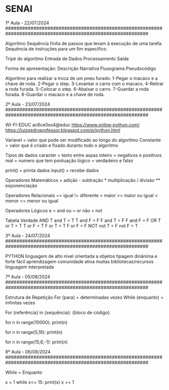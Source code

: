# SENAI

1º Aula - 22/07/2024 ###########################################################################################################

Algoritmo
	Sequência finita de passos que levam à execução de uma tarefa.
	Sequência de instruções para um fim específico.

Tripé do algoritmo
	Entrada de Dados
	Processamento
	Saída

Forma de apresentação:
	Descrição Narrativa
	Fluxograma
	Pseudocódigo

Algoritmo para realizar a troca de um pneu furado:
	1-Pegar o macaco e a chave de roda.
	2-Pegar o step.
	3-Levantar o carro com o macaco.
	4-Retirar a roda furada.
	5-Colocar o step.
	6-Abaixar o carro.
	7-Guardar a roda furada.
	8-Guardar o macaco e a chave de roda.

2º Aula - 23/07/2024 ###########################################################################################################

WI-FI-EDUC
ac6ce0ss4@educ
https://www.online-python.com/
https://luizpedroprofessor.blogspot.com/p/python.html

Variavel = valor que pode ser modificado ao longo do algoritmo
Constante = valor que é criado e fixado duranto todo o algoritmo

Tipos de dados
	caracter = texto entre aspas
 	inteiro = negativos e positivos
  	real = numero que tem pontuação
   	lógico = verdadeiro e falso

print() = printa dados
input() = recebe dados

Operadores Matemáticos
	+ adição
	- subtração
	* multiplicação
	/ divisão
	** exponenciação

Operadores Relacionais
	== igual
 	!= diferente
  	> maior
   	>= maior ou igual
    	< menor
	<= menor ou igual
 
Operadores Lógicos
	e = and
 	ou = or
  	não = not

Tabela Verdade
	AND
 		T and T = T
   		T and F = F
     		F and T = F
       		F and F = F
	OR
 		T or T = T
   		T or F = T
     		F or T = T
       		F or F = F
   	NOT
 		not T = F
   		not F = T

3º Aula - 24/07/2024 ###########################################################################################################

PYTHON
	linguagem de alto nivel
 	orientada a objetos
  	tipagem dinânima e forte
   	fácil aprendizagem
    	comunidade ativa
     	muitas bibliotecas/recursos
      	linguagem interpretada

7º Aula - 05/08/2024 ###########################################################################################################

Estrutura de Repetição
	For (para) = determinadas vezes
	While (enquanto) = infinitas vezes

For {referência} in {sequência}:
	{bloco de código}
 
for n in range(10000):
    print(n)

for n in range(5,16):
    print(n)
    
for n in range(15,6,-1):
    print(n)

8º Aula - 06/08/2024 ###########################################################################################################

While = Enquanto

x = 1
while x<= 15:
	print(x)
 	x += 1
